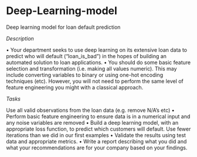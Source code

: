 # Deep-Learning-model
Deep learning model for loan default prediction

*Description*

• Your department seeks to use deep learning on its extensive loan data to predict who will default (“loan_is_bad”) in the hopes of building an automated solution to loan applications.
• You should do some basic feature selection and transformation (i.e. making all values numeric). This may include converting variables to binary or using one-hot encoding techniques (etc). However, you will not need to perform the same level of feature engineering you might with a classical approach.

*Tasks*

Use all valid observations from the loan data (e.g. remove N/A’s etc)
• Perform basic feature engineering to ensure data is in a numerical input and any noise variables are removed
• Build a deep learning model, with an appropriate loss function, to predict which customers will default. Use fewer iterations than we did in our first examples
• Validate the results using test data and appropriate metrics.
• Write a report describing what you did and what your recommendations are for your company based on your findings. 
